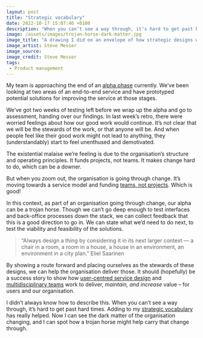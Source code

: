 ```yaml
---
layout: post
title: "Strategic vocabulary"
date: 2022-10-17 15:07:46 +0100
description: "When you can’t see a way through, it’s hard to get past hard times. New vocabulary and mental models can help."
image: /assets/images/trojan-horse-dark-matter.jpg
image_title: "A drawing I did on an envelope of how strategic designs work"
image_artist: Steve Messer
image_source:
image_credit: Steve Messer
tags:
 - Product management
---
```


My team is approaching the end of an [alpha phase](https://www.gov.uk/service-manual/agile-delivery/how-the-alpha-phase-works) currently. We’ve been looking at two areas of an end-to-end service and have prototyped potential solutions for improving the service at those stages.

We’ve got two weeks of testing left before we wrap up the alpha and go to assessment, handing over our findings. In last week’s retro, there were worried feelings about how our good work would continue. It’s not clear that we will be the stewards of the work, or that anyone will be. And when people feel like their good work might not lead to anything, they (understandably) start to feel unenthused and demotivated.

The existential malaise we’re feeling is due to the organisation’s structure and operating principles. It funds projects, not teams. It makes change hard to do, which can be a downer.

But when you zoom out, the organisation is going through change. It’s moving towards a service model and funding [teams, not projects](https://defradigital.blog.gov.uk/2017/09/19/lets-fund-teams-not-projects/). Which is good!

In this context, as part of an organisation going through change, our alpha can be a trojan horse. Though we can’t go deep enough to test interfaces and back-office processes down the stack, we can collect feedback that this is a good direction to go in. We can state what we’d need to do next, to test the viability and feasibility of the solutions.

> “Always design a thing by considering it in its next larger context — a chair in a room, a room in a house, a house in an environment, an environment in a city plan.” Eliel Saarinen

By showing a route forward and placing ourselves as the stewards of these designs, we can help the organisation deliver those. It should (hopefully) be a success story to show how [user-centred service design](https://good.services/blog/what-is-a-service) and [multidisciplinary teams](https://www.gov.uk/service-manual/the-team) work to deliver, *maintain, and increase* value – for users and our organisation.

I didn’t always know how to describe this. When you can’t see a way through, it’s hard to get past hard times. Adding to my [strategic vocabulary](https://medium.com/dark-matter-and-trojan-horses/dark-matter-and-trojan-horses-a-strategic-design-vocabulary-strelka-press-18551fff3133) has really helped. Now I can see the dark matter of the organisation changing, and I can spot how a trojan horse might help carry that change through.

